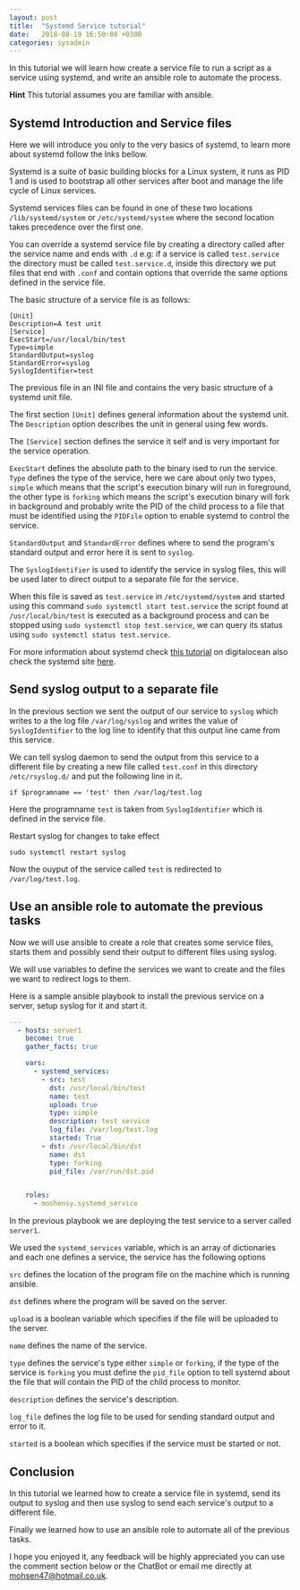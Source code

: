 ```yaml
---
layout: post
title:  "Systemd Service tutorial"
date:   2018-08-19 16:50:00 +0300
categories: sysadmin
---
```


In this tutorial we will learn how create a service file to run a script as a service
using systemd, and write an ansible role to automate the process.

**Hint** This tutorial assumes you are familiar with ansible.

## Systemd Introduction and Service files
Here we will introduce you only to the very basics of systemd, to learn more about
systemd follow the lnks bellow.

Systemd is a suite of basic building blocks for a Linux system, it runs as PID 1
and is used to bootstrap all other services after boot and manage the life cycle
of Linux services.

Systemd services files can be found in one of these two locations `/lib/systemd/system`
or `/etc/systemd/system` where the second location takes precedence over the first one.

You can override a systemd service file by creating a directory called after the service
name and ends with `.d` e.g: if a service is called `test.service` the directory
must be called `test.service.d`, inside this directory we put files that end with `.conf`
and contain options that override the same options defined in the service file.

The basic structure of a service file is as follows:

```
[Unit]
Description=A test unit
[Service]
ExecStart=/usr/local/bin/test
Type=simple
StandardOutput=syslog
StandardError=syslog
SyslogIdentifier=test
```

The previous file in an INI file and contains the very basic structure of a systemd
unit file.

The first section `[Unit]` defines general information about the systemd unit.
The `Description` option describes the unit in general using few words.

The `[Service]` section defines the service it self and is very important for the
service operation.


`ExecStart` defines the absolute path to the binary ised to run the service.
`Type` defines the type of the service, here we care about only two types, `simple`
which means that the script's execution binary will run in foreground, the other type
is `forking` which means the script's execution binary will fork in background and
probably write the PID of the child process to a file that must be identified using
the `PIDFile` option to enable systemd to control the service.


`StandardOutput` and `StandardError` defines where to send the program's standard output
and error here it is sent to `syslog`.


The `SyslogIdentifier` is used to identify the service in syslog files, this will
be used later to direct output to a separate file for the service.

When this file is saved as `test.service` in `/etc/systemd/system` and started using
this command `sudo systemctl start test.service` the script found at `/usr/local/bin/test`
is executed as a background process and can be stopped using `sudo systemctl stop test.service`,
we can query its status using `sudo systemctl status test.service`.



For more information about systemd check [this tutorial](https://www.digitalocean.com/community/tutorials/understanding-systemd-units-and-unit-files) on digitalocean also check the systemd site [here](https://www.freedesktop.org/wiki/Software/systemd/).

## Send syslog output to a separate file

In the previous section we sent the output of our service to `syslog` which writes to
a the log file `/var/log/syslog` and writes the value of `SyslogIdentifier` to the log
line to identify that this output line came from this service.

We can tell syslog daemon to send the output from this service to a different file
by creating a new file called `test.conf` in this directory `/etc/rsyslog.d/`
and put the following line in it.
```
if $programname == 'test' then /var/log/test.log
```

Here the programname `test` is taken from `SyslogIdentifier` which is defined in the
service file.

Restart syslog for changes to take effect

```
sudo systemctl restart syslog
```

Now the ouyput of the service called `test` is redirected to `/var/log/test.log`.

## Use an ansible role to automate the previous tasks

Now we will use ansible to create a role that creates some service files, starts them
and possibly send their output to different files using syslog.

We will use variables to define the services we want to create and the files we want
to redirect logs to them.

Here is a sample ansible playbook to install the previous service on a server, setup syslog
for it and start it.

```yaml
---
  - hosts: server1
    become: true
    gather_facts: true

    vars:
      - systemd_services:
        - src: test
          dst: /usr/local/bin/test
          name: test
          upload: true
          type: simple
          description: test service
          log_file: /var/log/test.log
          started: True
        - dst: /usr/local/bin/dst
          name: dst
          type: forking
          pid_file: /var/run/dst.pid


    roles:
      - moshensy.systemd_service
```

In the previous playbook we are deploying the test service to a server called `server1`.


We used the `systemd_services` variable, which is an array of dictionaries and each
one defines a service, the service has the following options

`src` defines the location of the program file on the machine which is running ansible.

`dst` defines where the program will be saved on the server.

`upload` is a boolean variable which specifies if the file will be uploaded to the server.

`name` defines the name of the service.

`type` defines the service's type either `simple` or `forking`, if the type of the
service is `forking` you must define the `pid_file` option to tell systemd about
the file that will contain the PID of the child process to monitor.

`description` defines the service's description.

`log_file` defines the log file to be used for sending standard output and error to it.

`started` is a boolean which specifies if the service must be started or not.

## Conclusion
In this tutorial we learned how to create a service file in systemd, send its output
to syslog and then use syslog to send each service's output to a different file.

Finally we learned how to use an ansible role to automate all of the previous tasks.

I hope you enjoyed it, any feedback will be highly appreciated you can use the comment
section below or the ChatBot or email me directly at [mohsen47@hotmail.co.uk](mailto:mohsen47@hotmail.co.uk).
